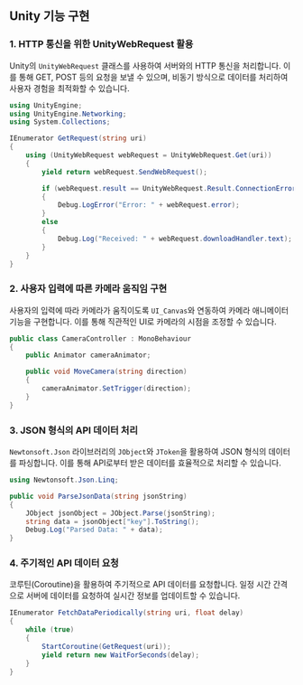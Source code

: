 ## Unity 기능 구현

### 1. HTTP 통신을 위한 UnityWebRequest 활용
Unity의 `UnityWebRequest` 클래스를 사용하여 서버와의 HTTP 통신을 처리합니다. 이를 통해 GET, POST 등의 요청을 보낼 수 있으며, 비동기 방식으로 데이터를 처리하여 사용자 경험을 최적화할 수 있습니다.

```csharp
using UnityEngine;
using UnityEngine.Networking;
using System.Collections;

IEnumerator GetRequest(string uri)
{
    using (UnityWebRequest webRequest = UnityWebRequest.Get(uri))
    {
        yield return webRequest.SendWebRequest();

        if (webRequest.result == UnityWebRequest.Result.ConnectionError)
        {
            Debug.LogError("Error: " + webRequest.error);
        }
        else
        {
            Debug.Log("Received: " + webRequest.downloadHandler.text);
        }
    }
}
```

### 2. 사용자 입력에 따른 카메라 움직임 구현
사용자의 입력에 따라 카메라가 움직이도록 `UI_Canvas`와 연동하여 카메라 애니메이터 기능을 구현합니다. 이를 통해 직관적인 UI로 카메라의 시점을 조정할 수 있습니다.

```csharp
public class CameraController : MonoBehaviour
{
    public Animator cameraAnimator;

    public void MoveCamera(string direction)
    {
        cameraAnimator.SetTrigger(direction);
    }
}
```

### 3. JSON 형식의 API 데이터 처리
`Newtonsoft.Json` 라이브러리의 `JObject`와 `JToken`을 활용하여 JSON 형식의 데이터를 파싱합니다. 이를 통해 API로부터 받은 데이터를 효율적으로 처리할 수 있습니다.

```csharp
using Newtonsoft.Json.Linq;

public void ParseJsonData(string jsonString)
{
    JObject jsonObject = JObject.Parse(jsonString);
    string data = jsonObject["key"].ToString();
    Debug.Log("Parsed Data: " + data);
}
```

### 4. 주기적인 API 데이터 요청
코루틴(Coroutine)을 활용하여 주기적으로 API 데이터를 요청합니다. 일정 시간 간격으로 서버에 데이터를 요청하여 실시간 정보를 업데이트할 수 있습니다.

```csharp
IEnumerator FetchDataPeriodically(string uri, float delay)
{
    while (true)
    {
        StartCoroutine(GetRequest(uri));
        yield return new WaitForSeconds(delay);
    }
}
```

